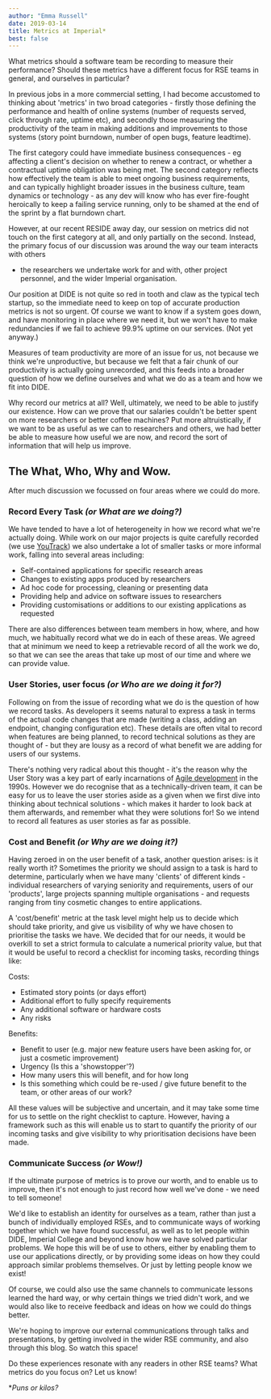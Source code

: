 ```yaml
---
author: "Emma Russell"
date: 2019-03-14
title: Metrics at Imperial*
best: false
---
```


What metrics should a software team be recording to measure their performance? Should these metrics have a different 
focus for RSE teams in general, and ourselves in particular? 

In previous jobs in a more commercial setting, I had become accustomed to thinking about 'metrics' in two broad 
categories - firstly those defining the performance and health of online systems (number of requests served, click 
through rate, uptime etc), and secondly those measuring the productivity of the team in making additions and 
improvements to those systems (story point burndown, number of open bugs, feature leadtime). 

The first category could 
have immediate business consequences - eg affecting a client's decision on whether to renew a contract, or whether a 
contractual uptime obligation was being met. The second category reflects how effectively the team is able to meet 
ongoing business requirements, and can typically highlight broader issues in the business culture, team dynamics or 
technology - as any dev will know who has ever fire-fought heroically to keep a failing service running, only to be 
shamed at the end of the sprint by a flat burndown chart.

However, at our recent RESIDE away day, our session on metrics did not touch on the first category at all, and only 
partially on the second. Instead, the primary focus of our discussion was around the way our team interacts with others 
- the researchers we undertake work for and with, other project personnel, and the wider Imperial organisation. 

Our position at DIDE is not quite so red in tooth and claw as the typical tech startup, so the immediate need to keep on 
top of accurate production metrics is not so urgent. Of course we want to know if a system goes down, and have 
monitoring in place where we need it, but we won't have to make redundancies if we fail to achieve 99.9% uptime on our 
services. (Not yet anyway.) 

Measures of team productivity are more of an issue for us, not because we think we're unproductive, but because we felt 
that a fair chunk of our productivity is actually going unrecorded, and this feeds into a broader question of how we 
define ourselves and what we do as a team and how we fit into DIDE. 

Why record our metrics at all? Well, ultimately, we need to be able to justify our existence. How can we prove that our 
salaries couldn't be better spent on more researchers or better coffee machines? Put more altruistically, if we want to 
be as useful as we can to researchers and others, we had better be able to measure how useful we are now, and record the 
sort of information that will help us improve.  

## The What, Who, Why and Wow. 

After much discussion we focussed on four areas where we could do more. 

### Record Every Task *(or What are we doing?)*
We have tended to have a lot of heterogeneity in how we record what we're actually doing. While work on our major 
projects is quite carefully recorded (we use [YouTrack](https://www.jetbrains.com/youtrack/)) we also undertake a lot of 
smaller tasks or more informal work, falling into several areas including:

* Self-contained applications for specific research areas
* Changes to existing apps produced by researchers 
* Ad hoc code for processing, cleaning or presenting data
* Providing help and advice on software issues to researchers
* Providing customisations or additions to our existing applications as requested

There are also differences between team members in how, where, and how much, we habitually record what we do in each of
these areas. We agreed 
that at minimum we need to keep a retrievable record of all the work we do, so that we can see the areas that take up 
most of our time and where we can provide value.

### User Stories, user focus *(or Who are we doing it for?)*
Following on from the issue of recording what we do is the question of how we record tasks. As developers it seems 
natural to express a task in terms of the actual code changes that are made (writing a class, adding an endpoint, 
changing configuration etc). These details are often vital to record when features are being planned, to record 
technical solutions as they are thought of - but they are lousy as a record of what benefit we are adding for users of 
our systems. 

There's nothing very radical about this thought - it's the reason why the User Story was a key part of early 
incarnations of [Agile development](https://www.agilealliance.org/glossary/user-stories) in the 1990s. However we do 
recognise that as a technically-driven team, it can be easy for us to leave the user stories aside as a given when we 
first dive into thinking about technical solutions  - which makes it harder to look back at them afterwards, and 
remember what they were solutions for! So we intend to record all features as user stories as far as possible.

### Cost and Benefit *(or Why are we doing it?)*
Having zeroed in on the user benefit of a task, another question arises: is it really worth it? Sometimes the priority 
we should assign to a task is hard to determine, particularly when we have many 'clients' of different kinds - 
individual researchers of varying seniority and requirements, users of our 'products', large projects spanning multiple 
organisations - and requests ranging from tiny cosmetic changes to entire applications. 

A 'cost/benefit' metric at the task level might help us to decide which should take priority, and give us visibility of 
why we have chosen to prioritise the tasks we have. We decided that for our needs, it would be overkill to set a strict 
formula to calculate a numerical priority value, but that it would be useful to record a checklist for incoming tasks, 
recording things like:

Costs: 

* Estimated story points (or days effort)
* Additional effort to fully specify requirements
* Any additional software or hardware costs
* Any risks 

Benefits:

* Benefit to user (e.g. major new feature users have been asking for, or just a cosmetic improvement)
* Urgency (Is this a 'showstopper'?)
* How many users this will benefit, and for how long
* Is this something which could be re-used / give future benefit to the team, or other areas of our work?

All these values will be subjective and uncertain, and it may take some time for us to settle on the right checklist to 
capture. However, having a framework such as this will enable us to start to quantify the priority of our incoming tasks 
and give visibility to why prioritisation decisions have been made. 

### Communicate Success *(or Wow!)*
If the ultimate purpose of metrics is to prove our worth, and to enable us to improve, then it's not enough to just 
record how well we've done - we need to tell someone! 

We'd like to establish an identity for ourselves as a team, rather than just a bunch of individually employed RSEs, 
and to communicate ways of working together which we have found successful, as well as to let people within DIDE, 
Imperial College and beyond know how we have solved particular problems. We hope this will be of use to others, either 
by enabling them to use our applications directly, or by providing some ideas on how they could approach similar 
problems themselves. Or just by letting people know we exist!

Of course, we could also use the same channels to communicate lessons learned the hard way, or why certain things we 
tried didn't work, and we would also like to receive feedback and ideas on how we could do things better. 

We're hoping to improve our external communications through talks and presentations, by getting involved in the wider 
RSE community, and also through this blog. So watch this space!

Do these experiences resonate with any readers in other RSE teams? What metrics do you focus on? Let us know!

**Puns or kilos?*
